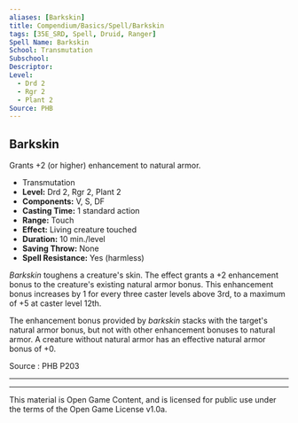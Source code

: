 ```yaml
---
aliases: [Barkskin]
title: Compendium/Basics/Spell/Barkskin
tags: [35E_SRD, Spell, Druid, Ranger]
Spell Name: Barkskin
School: Transmutation
Subschool: 
Descriptor: 
Level:
  - Drd 2
  - Rgr 2
  - Plant 2
Source: PHB
---
```



## Barkskin

Grants +2 (or higher) enhancement to natural armor.

*   Transmutation
*   **Level:** Drd 2, Rgr 2, Plant 2
*   **Components:** V, S, DF
*   **Casting Time:** 1 standard action
*   **Range:** Touch
*   **Effect:** Living creature touched
*   **Duration:** 10 min./level
*   **Saving Throw:** None
*   **Spell Resistance:** Yes (harmless)

<p><i>Barkskin</i> toughens a creature's skin. The effect grants a +2 enhancement bonus to the creature's existing natural armor bonus. This enhancement bonus increases by 1 for every three caster levels above 3rd, to a maximum of +5 at caster level 12th.</p><p>The enhancement bonus provided by <i>barkskin</i> stacks with the target's natural armor bonus, but not with other enhancement bonuses to natural armor. A creature without natural armor has an effective natural armor bonus of +0.</p>

Source : PHB P203

---

---

This material is Open Game Content, and is licensed for public use under
the terms of the Open Game License v1.0a.
